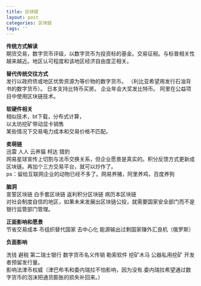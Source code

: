 ```yaml
---
title: 区块链
layout: post
categories: 区块链
tags: ''
---
```

**传统方式解读**  
   期货交易，数字货币评级，以数字货币为投资标的基金。交易征税。与标普相关性越来越近。地区认可程度和该地区经济自由度正相关。      
   
 **替代传统交往方式**    
 发行以政府债或地区优势资源为等价物的数字货币。 （利比亚希望用发行石油背书的数字货币）。 日本支持比特币买房。  企业年会大奖发比特币。 
  阿里在公益项目中使用区块链技术。  
   
  **软硬件相关**  
  相似技术，bt下载，分布式计算，  
   以太坊挖矿带动显卡销售   
  某些情况下交易电力成本和交易价格不匹配。   
   
**卖萌链**  
   迅雷 人人 云养猫 柯达   猎豹   
   网易星球宣传上切割与法币交换关系，但企业愿景是真实的。积分反馈方式更新成区块链。再加个三方交易平台，就可以炒作了。        
  ps：留给互联网企业的动物已经不多了。网易养猪，阿里养鸡，百度养狗    
  
  **脑洞**    
宣誓区块链 白手套区块链 返利积分区块链 病历本区块链    
对社会制度自信的地区，如果未来发展出区块链公投，就需要国家安全部门而不是银行监管部门管理。    
      
**正面影响和愿景**   
  节省交易成本  币组织替代国家  去中心化 能源输出过剩国家赚外汇良机（俄罗斯）  
  
**负面影响**   

洗钱 避税  第二瑞士银行  数字货币名义传销  勒索软件  挖矿木马 公器私用挖矿   开发者预留发行量。  
影响法津币权威（津巴布韦和委内瑞拉不怕影响，因为没有.委内瑞拉希望通过数字货币的泡沫把通货膨胀的损失补回来。）